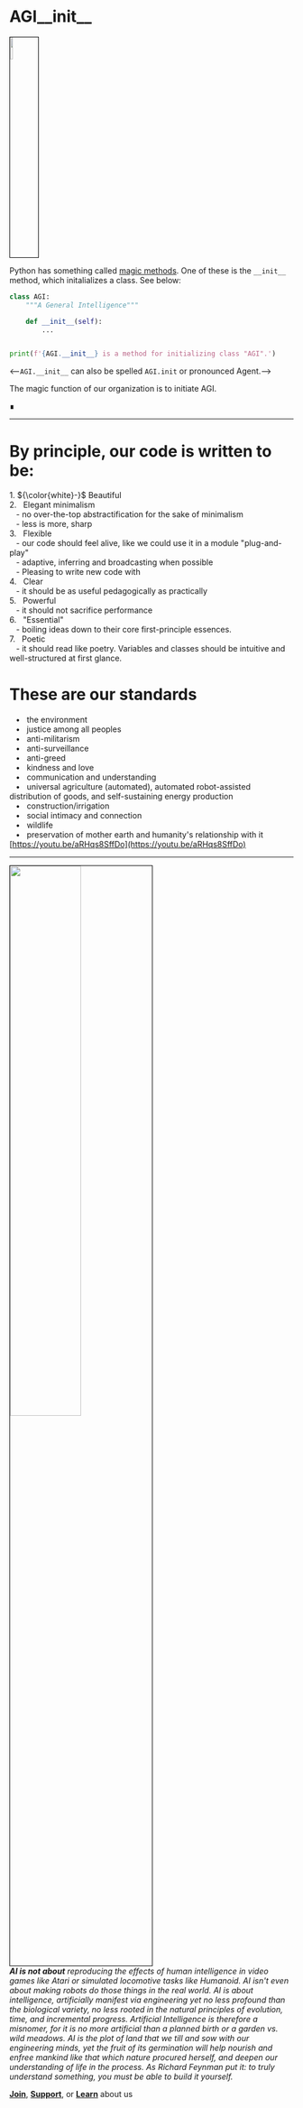 # AGI\_\_init\_\_

<img width="10%" style="border:1px solid black;"  src="https://i.imgur.com/rjwzDCe.png">

Python has something called [magic methods](https://rszalski.github.io/magicmethods/). One of these is the ```__init__``` method, which initalializes a class. See below:

```python
class AGI:
    """A General Intelligence"""

    def __init__(self):
        ...


print(f'{AGI.__init__} is a method for initializing class "AGI".')
```

<--```AGI.__init__``` can also be spelled ```AGI.init``` or pronounced Agent.-->

The magic function of our organization is to initiate AGI.

∎

---

# By principle, our code is written to be:
<!-- 1. Beautiful
2. Elegant minimalism 
<br>&nbsp;&nbsp;&nbsp;- no over-the-top abstractification for the sake of minimalism
<br>&nbsp;&nbsp;&nbsp;- less is more, sharp
3. Flexible
<br> &nbsp;&nbsp;&nbsp;- our code should feel alive, like we could use it in a module "plug-and-play"
<br>&nbsp;&nbsp;&nbsp;- adaptive, inferring and broadcasting when possible
<br>&nbsp;&nbsp;&nbsp;- Pleasing to write new code with
4. Clear
<br>&nbsp;&nbsp;&nbsp;- it should be as useful pedagogically as practically
5. Powerful
<br> &nbsp;&nbsp;&nbsp;- it should not sacrifice performance
6. "Essential"
<br>&nbsp;&nbsp;&nbsp;- boiling ideas down to their core first-principle essences.
7. Poetic
<br>&nbsp;&nbsp;&nbsp;- it should read like poetry. Variables and classes should be intuitive and well-structured at first glance. -->

<p>1. ${\color{white}-}$ Beautiful
<br>2. &nbsp; Elegant minimalism 
<br>&nbsp;&nbsp;&nbsp;- no over-the-top abstractification for the sake of minimalism
<br>&nbsp;&nbsp;&nbsp;- less is more, sharp
<br>3. &nbsp; Flexible
<br> &nbsp;&nbsp;&nbsp;- our code should feel alive, like we could use it in a module "plug-and-play"
<br>&nbsp;&nbsp;&nbsp;- adaptive, inferring and broadcasting when possible
<br>&nbsp;&nbsp;&nbsp;- Pleasing to write new code with
<br>4. &nbsp; Clear
<br>&nbsp;&nbsp;&nbsp;- it should be as useful pedagogically as practically
<br>5. &nbsp; Powerful
<br> &nbsp;&nbsp;&nbsp;- it should not sacrifice performance
<br>6. &nbsp; "Essential"
<br>&nbsp;&nbsp;&nbsp;- boiling ideas down to their core first-principle essences.
<br>7. &nbsp; Poetic
<br>&nbsp;&nbsp;&nbsp;- it should read like poetry. Variables and classes should be intuitive and well-structured at first glance.</p>

# These are our standards

&ensp; $\scriptstyle\bullet$ &nbsp; the environment<br>
&ensp; $\scriptstyle\bullet$ &nbsp; justice among all peoples<br>
&ensp; $\scriptstyle\bullet$ &nbsp; anti-militarism<br>
&ensp; $\scriptstyle\bullet$ &nbsp; anti-surveillance<br>
&ensp; $\scriptstyle\bullet$ &nbsp; anti-greed<br>
&ensp; $\scriptstyle\bullet$ &nbsp; kindness and love<br>
&ensp; $\scriptstyle\bullet$ &nbsp; communication and understanding<br>
&ensp; $\scriptstyle\bullet$ &nbsp; universal agriculture (automated), automated robot-assisted distribution of goods, and self-sustaining energy production<br>
&ensp; $\scriptstyle\bullet$ &nbsp; construction/irrigation<br>
&ensp; $\scriptstyle\bullet$ &nbsp; social intimacy and connection<br>
&ensp; $\scriptstyle\bullet$ &nbsp; wildlife<br>
&ensp; $\scriptstyle\bullet$ &nbsp; preservation of mother earth and humanity's relationship with it
<br>[https://youtu.be/aRHqs8SffDo](https://youtu.be/aRHqs8SffDo)</br>

<!-- * the environment
* justice among all peoples
* anti-militarism
* anti-surveillance
* anti-greed
* kindness and love
* communication and understanding
* universal agriculture (automated), automated robot-assisted distribution of goods, and self-sustaining energy production
* construction/irrigation
* social intimacy and connection
* wildlife
* preservation of mother earth and humanity's relationship with it

[https://youtu.be/aRHqs8SffDo](https://youtu.be/aRHqs8SffDo) -->
 
---

 <p align="left">
<img width="50%" style="border:1px solid black;"  src="https://i.imgur.com/YWndtJc.jpeg">
 <br><i><b>AI is not about</b> reproducing the effects of human intelligence in video games like Atari or simulated locomotive tasks like Humanoid. AI isn't even about making robots do those things in the real world. AI is about intelligence, artificially manifest via engineering yet no less profound than the biological variety, no less rooted in the natural principles of evolution, time, and incremental progress. Artificial Intelligence is therefore a misnomer, for it is no more artificial than a planned birth or a garden vs. wild meadows. AI is the plot of land that we till and sow with our engineering minds, yet the fruit of its germination will help nourish and enfree mankind like that which nature procured herself, and deepen our understanding of life in the process. As Richard Feynman put it: to truly understand something, you must be able to build it yourself.</i>
</p>

<!-- <img width="33%" style="border:1px solid black;"  src="https://i.imgur.com/YWndtJc.jpeg"> -->

**[Join]()**, **[Support]()**, or **[Learn]()** about us

<!-- *__AI is not about__ reproducing the effects of human intelligence in video games like Atari or simulated locomotive tasks like Humanoid. AI isn't even about making robots do those things in the real world. AI is about intelligence, artificially manifest via engineering yet no less profound than the biological variety, no less rooted in the natural principles of evolution, time, and incremental progress. Artificial Intelligence is therefore a misnomer, for it is no more artificial than a planned birth or a garden vs. wild meadows. AI is the plot of land that we till and sow with our engineering minds, yet the fruit of its germination will help nourish and enfree mankind like that which nature procured herself, and deepen our understanding of life in the process. As Richard Feynman put it: to truly understand something, you must be able to build it yourself.*

## Principles

> "If you can't explain it simply, you don't understand it well enough"
>
> -*Albert Einstein*

In our code, we strive for:

- *Minimalism*
- *Beauty*
- *Pedagogical clarity*
- *SOTA performance*

All 4.

On a broader level:

- *Humanity before mechanization*
- *Heart before calloused mind*
- *The earth and sky, mountains and brooks, fauna and flora, before industrialization*

Politically:

- *Environmentalism*
- *Democratization*
- *Equity*

And going a step further:

- *Anti-militarism*
- *Anti-surveillance*

The latter two are less frequently cited by other, leading institutions.

## Our Pledge

We will always put humanity, nature, and Mother Earth first, ahead in the queue before money, bottom line, propriety, or even the art itself.

We will make technology that frees humankind to pursue the passions and callings of the spirit, not further enslave it beneath illusory mists of technological luxury, leaving no footprint of harm on the mental, physical, or spiritual spheres of biological existence. 

---

Python has something called [magic methods](https://rszalski.github.io/magicmethods/). One of these is the ```__init__``` method, which initalializes a class. See below:

```python
class AGI:
    """A General Intelligence"""

    def __init__(self):
        ...


print(f'{AGI.__init__} is a method for initializing AGI.')
```

The magic function of our organization is to initiate AGI. ∎ -->
